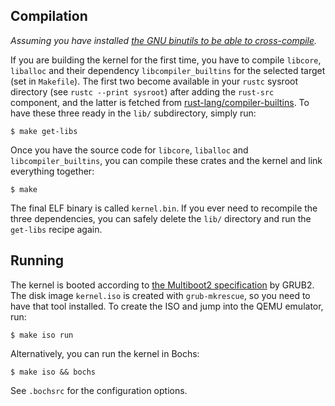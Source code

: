 ## Compilation

_Assuming you have installed
[the GNU binutils to be able to cross-compile][gcc_cross_comp]._

If you are building the kernel for the first time, you have to compile
`libcore`, `liballoc` and their dependency `libcompiler_builtins` for the
selected target (set in `Makefile`).  The first two become available in your
`rustc` sysroot directory (see `rustc --print sysroot`) after adding the
`rust-src` component, and the latter is fetched from
[rust-lang/compiler-builtins][libcomp_github].  To have these three ready in the
`lib/` subdirectory, simply run:

    $ make get-libs

Once you have the source code for `libcore`, `liballoc` and
`libcompiler_builtins`, you can compile these crates and the kernel and link
everything together:

    $ make

The final ELF binary is called `kernel.bin`.  If you ever need to recompile the
three dependencies, you can safely delete the `lib/` directory and run the
`get-libs` recipe again.

[gcc_cross_comp]: https://wiki.osdev.org/GCC_Cross-Compiler
[libcomp_github]: https://github.com/rust-lang/compiler-builtins

## Running

The kernel is booted according to [the Multiboot2
specification][multiboot2_spec] by GRUB2.  The disk image `kernel.iso` is
created with `grub-mkrescue`, so you need to have that tool installed.  To
create the ISO and jump into the QEMU emulator, run:

    $ make iso run

Alternatively, you can run the kernel in Bochs:

    $ make iso && bochs

See `.bochsrc` for the configuration options.

[multiboot2_spec]: https://www.gnu.org/software/grub/manual/multiboot2/multiboot.html
